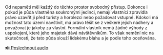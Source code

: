 
Od nepaměti měl každý do těchto prostor svobodný přístup. Dokonce i pokud je půda vlastněna soukromými jedinci, nemají vlastníci zpravidla právo uzavřít ji před turisty a horolezci nebo požadovat vstupné. Kdokoli má možnost tato území navštívit, má právo těšit se z veškeré jejich nádhery a považovat je jakoby za vlastní. Formální vlastník nemá žádné výhody z uspokojení, které jeho majetek dává návštěvníkům. To však nemění nic na skutečnosti, že tato půda slouží lidskému blahu a je podle toho oceňována.

[🔊 Poslechnout audio](/data/7-paragraphs/audio/chapter_121/para_012-Od-nepamti-ml-kad-do-tchto-prostor-svobodn-p.mp3)
